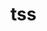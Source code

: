 # tss
<!--tss for jocelynn-->

<!--git status-->
<!--git pull-->
<!--git add filename-->
<!--git commit -m "tony shabi"-->
<!--git push-->
<!--git status-->

<!-----tony shabi-->

